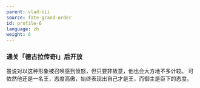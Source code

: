 ```yaml
---
parent: vlad-iii
source: fate-grand-order
id: profile-6
language: zh
weight: 6
---
```


### 通关「德古拉传奇I」后开放

虽说对以这种形象被召唤感到愤怒，但只要非故意，他也会大方地不多计较。
可依然他还是一名王，态度高傲，始终表现出自己才是王，而御主是臣下的态度。
